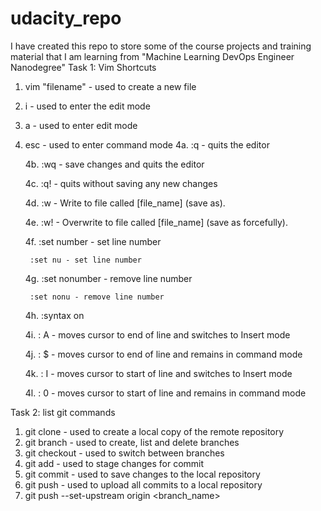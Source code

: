# udacity_repo
I have created this repo to store some of the course projects and training material that I am learning from "Machine Learning DevOps Engineer Nanodegree"
Task 1: Vim Shortcuts
1. vim "filename" - used to create a new file
2. i - used to enter the edit mode
3. a - used to enter edit mode
4. esc - used to enter command mode
     	4a. :q - quits the editor
   
 	4b. :wq - save changes and quits the editor
   
	4c. :q! - quits without saving any new changes

	4d. :w - Write to file called [file_name] (save as).

	4e. :w! - Overwrite to file called [file_name] (save as forcefully).

	4f. :set number - set line number

	    :set nu - set line number
   
	4g. :set nonumber - remove line number

	    :set nonu - remove line number
   
	4h. :syntax on

	4i. : A - moves cursor to end of line and switches to Insert mode

	4j. : $ - moves cursor to end of line and remains in command mode

	4k. : I - moves cursor to start of line and switches to Insert mode

	4l. : 0 - moves cursor to start of line and remains in command mode

	 
Task 2: list git commands
1. git clone - used to create a local copy of the remote repository
2. git branch - used to create, list and delete branches
3. git checkout - used to switch between branches
4. git add - used to stage changes for commit
5. git commit - used to save changes to the local repository
6. git push - used to upload all commits to a local repository
7. git push --set-upstream origin <branch_name>

